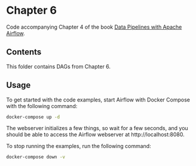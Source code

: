 # Chapter 6

Code accompanying Chapter 4 of the book [Data Pipelines with Apache Airflow](https://www.manning.com/books/data-pipelines-with-apache-airflow).

## Contents

This folder contains DAGs from Chapter 6.

## Usage

To get started with the code examples, start Airflow with Docker Compose with the following command:

```bash
docker-compose up -d
```

The webserver initializes a few things, so wait for a few seconds, and you should be able to access the
Airflow webserver at http://localhost:8080.

To stop running the examples, run the following command:

```bash
docker-compose down -v
```
